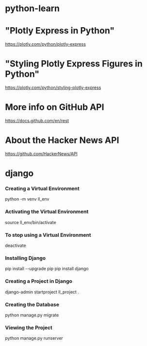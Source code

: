 # python-learn

# "Plotly Express in Python"
https://plotly.com/python/plotly-express

# "Styling Plotly Express Figures in Python"
https://plotly.com/python/styling-plotly-express

# More info on GitHub API
https://docs.github.com/en/rest

# About the Hacker News API
https://github.com/HackerNews/API

# django
### Creating a Virtual Environment
python -m venv ll_env

### Activating the Virtual Environment
source ll_env/bin/activate

### To stop using a Virtual Environment
deactivate

### Installing Django
pip install --upgrade pip
pip install django

### Creating a Project in Django
django-admin startproject ll_project .

### Creating the Database
python manage.py migrate

### Viewing the Project
python manage.py runserver
